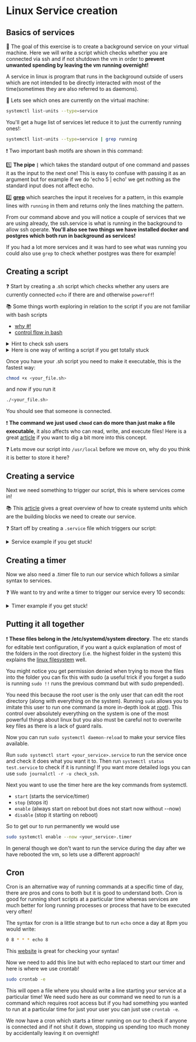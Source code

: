 # Linux Service creation

## Basics of services

🎯 The goal of this exercise is to create a background service on your virtual machine. Here we will write a script which checks whether you are connected via ssh and if not shutdown the vm in order to **prevent unwanted spending by leaving the vm running overnight!**

A service in linux is program that runs in the background outside of users which are not intended to be directly interacted with most of the time(sometimes they are also referred to as daemons).

🔎 Lets see which ones are currently on the virtual machine:

```bash
systemctl list-units --type=service
```

You'll get a huge list of services let reduce it to just the currently running ones!:

```bash
systemctl list-units --type=service | grep running
```

❗️ Two important bash motifs are shown in this command:

1️⃣ **The pipe `|`** which takes the standard output of one command and passes it as the input to the next one! This is easy to confuse with passing it as an argument but for example if we do 'echo 5 | echo' we get nothing as the standard input does not affect echo.

2️⃣ **[grep](https://www.gnu.org/software/grep/manual/grep.html)** which searches the input it receives for a pattern, in this example lines with `running` in them and returns only the lines matching the pattern.

From our command above and you will notice a couple of services that we are using already, the ssh.service is what is running in the background to allow ssh operate. **You'll also see two things we have installed docker and postgres which both run in background as services!**

If you had a lot more services and it was hard to see what was running you could also use `grep` to check whether postgres was there for example!

## Creating a script

❓ Start by creating a .sh script which checks whether any users are currently connected `echo` if there are and otherwise `poweroff`!

📚 Some things worth exploring in relation to the script if you are not familiar with bash scripts
- [why #!](https://www.linuxjournal.com/content/what-heck-hash-bang-thingy-my-bash-script)
- [control flow in bash](https://linuxcommand.org/lc3_wss0080.php)

<details>
<summary markdown='span'>Hint to check ssh users</summary>

```bash
ss | grep "tcp.*ssh"
```

</details>

<details>
<summary markdown='span'>Here is one way of writing a script if you get totally stuck</summary>

```bash
#!/bin/bash
connections=$(ss | grep "tcp.*ssh")
if [[ $connections ]]
then
    echo "Hey it looks like someone is connected"
else
    poweroff
fi
```
</details>

Once you have your .sh script you need to make it executable, this is the fastest way:

```bash
chmod +x <your_file.sh>
```
and now if you run it
```bash
./<your_file.sh>
```

You should see that someone is connected.

❗️ **The command we just used `chmod` can do more than just make a file executable**, it also affects who can read, write, and execute files! Here is a great [article](https://www.computerhope.com/unix/uchmod.htm) if you want to dig a bit more into this concept.

❓ Lets move our script into `/usr/local` before we move on, why do you think it is better to store it here?

## Creating a service

Next we need something to trigger our script, this is where services come in!

📚 This [article](https://www.digitalocean.com/community/tutorials/understanding-systemd-units-and-unit-files) gives a great overview of how to create systemd units which are the building blocks we need to create our service.

❓ Start off by creating a `.service` file which triggers our script:

<details>
    <summary markdown='span'>Service example if you get stuck!</summary>

```bash
[Unit]
Description=test

[Service]
ExecStart=/bin/bash /usr/local/test.sh

[Install]
WantedBy=multi-user.target
```
</details>

## Creating a timer

Now we also need a .timer file to run our service which follows a similar syntax to services.

❓ We want to try and write a timer to trigger our service every 10 seconds:

<details>
    <summary markdown='span'>Timer example if you get stuck!</summary>

```bash
[Unit]
Description=test

[Timer]
OnUnitActiveSec=10s
OnBootSec=10s

[Install]
WantedBy=timers.target
```
</details>

## Putting it all together

❗️ **These files belong in the /etc/systemd/system directory**. The etc stands for editable text configuration, if you want a quick explanation of most of the folders in the root directory (i.e. the highest folder in the system) this explains the [linux filesystem](https://www.youtube.com/watch?v=42iQKuQodW4) well.

You might notice you get permission denied when trying to move the files into the folder you can fix this with sudo (a useful trick if you forget a sudo is running `sudo !!` runs the previous command but with sudo prepended).

You need this because the root user is the only user that can edit the root directory (along with everything on the system). Running `sudo` allows you to imitate this user to run one command (a more in-depth look at [root](http://www.linfo.org/root.html)). This control over absolutely everything on the system is one of the most powerful things about linux but you also must be careful not to overwrite key files as there is a lack of guard rails.

Now you can run `sudo systemctl daemon-reload` to make your service files available.

Run `sudo systemctl start <your_service>.service` to run the service once and check it does what you want it to. Then run `systemctl status test.service` to check if it is running! If you want more detailed logs you can use `sudo journalctl -r -u check_ssh`.

Next you want to use the timer here are the key commands from systemctl.
- `start` (starts the service/timer)
- `stop` (stops it)
- `enable` (always start on reboot but does not start now without --now)
- `disable` (stop it starting on reboot)

So to get our to run permanently we would use
```bash
sudo systemctl enable --now <your_service>.timer
```

In general though we don't want to run the service during the day after we have rebooted the vm, so lets use a different approach!

## Cron

Cron is an alternative way of running commands at a specific time of day, there are pros and cons to both but it is good to understand both. Cron is good for running short scripts at a particular time whereas services are much better for long running processes or process that have to be executed very often!

The syntax for cron is a little strange but to run `echo` once a day at 8pm you would write:

```bash
0 8 * * * echo 8
```

This [website](https://crontab.guru/#0_8_*_*_*) is great for checking your syntax!

Now we need to add this line but with echo replaced to start our timer and here is where we use crontab!

```bash
sudo crontab -e
```

This will open a file where you should write a line starting your service at a particular time! We need sudo here as our command we need to run is a command which requires root access but if you had something you wanted to run at a particular time for just your user you can just use `crontab -e`.

We now have a cron which starts a timer running on our to check if anyone is connected and if not shut it down, stopping us spending too much money by accidentally leaving it on overnight!
